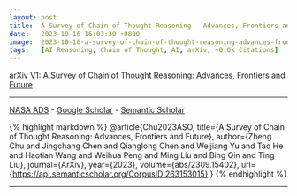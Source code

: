 ```yaml
---
layout: post
title:  A Survey of Chain of Thought Reasoning - Advances, Frontiers and Future
date:   2023-10-16 16:03:30 +0800
image:  2023-10-16-a-survey-of-chain-of-thought-reasoning-advances-frontiers-and-future_squared.jpg
tags:   [AI Reasoning, Chain of Thought, AI, arXiv, ~0.0k Citations]
---
```


[arXiv](https://arxiv.org/abs/2309.15402v2) V1: [A Survey of Chain of Thought Reasoning: Advances, Frontiers and Future](https://arxiv.org/pdf/2309.15402v2.pdf)

---
[NASA ADS](https) - 
[Google Scholar](https) - 
[Semantic Scholar](https://www.semanticscholar.org/paper/A-Survey-of-Chain-of-Thought-Reasoning%3A-Advances%2C-Chu-Chen/11a4284e335ba39330b59d9f42ca3272a6166991)

{% highlight markdown %}
@article{Chu2023ASO,
  title={A Survey of Chain of Thought Reasoning: Advances, Frontiers and Future},
  author={Zheng Chu and Jingchang Chen and Qianglong Chen and Weijiang Yu and Tao He and Haotian Wang and Weihua Peng and Ming Liu and Bing Qin and Ting Liu},
  journal={ArXiv},
  year={2023},
  volume={abs/2309.15402},
  url={https://api.semanticscholar.org/CorpusID:263153015}
}
{% endhighlight %}

---
